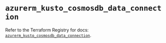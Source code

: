 # `azurerm_kusto_cosmosdb_data_connection`

Refer to the Terraform Registry for docs: [`azurerm_kusto_cosmosdb_data_connection`](https://registry.terraform.io/providers/hashicorp/azurerm/3.104.0/docs/resources/kusto_cosmosdb_data_connection).
